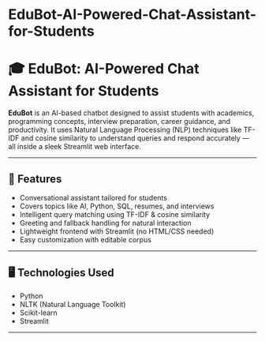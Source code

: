 # EduBot-AI-Powered-Chat-Assistant-for-Students
# 🎓 EduBot: AI-Powered Chat Assistant for Students

**EduBot** is an AI-based chatbot designed to assist students with academics, programming concepts, interview preparation, career guidance, and productivity. It uses Natural Language Processing (NLP) techniques like TF-IDF and cosine similarity to understand queries and respond accurately — all inside a sleek Streamlit web interface.

---

## 🌟 Features

- Conversational assistant tailored for students
- Covers topics like AI, Python, SQL, resumes, and interviews
- Intelligent query matching using TF-IDF & cosine similarity
- Greeting and fallback handling for natural interaction
- Lightweight frontend with Streamlit (no HTML/CSS needed)
- Easy customization with editable corpus

---

## 🖥️ Technologies Used

- Python
- NLTK (Natural Language Toolkit)
- Scikit-learn
- Streamlit

---


